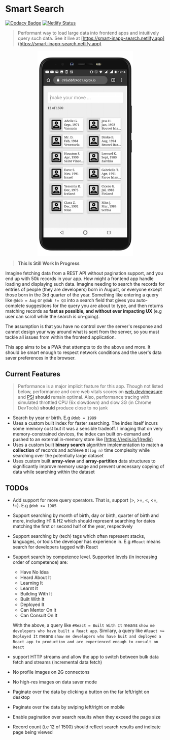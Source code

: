 # Smart Search

[![Codacy Badge](https://app.codacy.com/project/badge/Grade/2cad1fd9fd484bc19577e3ac7c23a30f)](https://www.codacy.com/manual/chalu/smart-search?utm_source=github.com&amp;utm_medium=referral&amp;utm_content=chalu/smart-search&amp;utm_campaign=Badge_Grade) [![Netlify Status](https://api.netlify.com/api/v1/badges/2ca18326-0aa0-4ddf-a192-8e7093bc97b0/deploy-status)](https://app.netlify.com/sites/smart-inapp-search/deploys)

> Performant way to load large data into frontend apps and intuitively query such data. See it live at [https://smart-inapp-search.netlify.app](https://smart-inapp-search.netlify.app)

<img src="./src/images/mobile-preview.png" width="300px" style="display: block; margin: 0 auto;">

> **This Is Still Work In Progress**

Imagine fetching data from a REST API without pagination support, and you end up with 50k records in your app. How might a frontend app handle loading and displaying such data. Imagine needing to search the records for entries of people (they are developers) born in August, or everyone except those born in the 3rd quarter of the year. Something like entering a query like `@dob = Aug` or `@dob != Q3` into a search field that gives you auto-complete suggestions for the query you are about to type, and then returns matching records as **fast as possible, and without ever impacting UX** (e.g user can scroll while the search is on-going).

The assumption is that you have no control over the server's response and cannot design your way around what is sent from the server, so you must tackle all issues from within the frontend application.

This app aims to be a PWA that attempts to do the above and more. It should be smart enough to respect network conditions and the user's data saver preferences in the browser.

## Current Features

> Performance is a major implicit feature for this app. Though not listed below, performance and core web vitals scores on [web.dev/measure](web.dev/measure) and [PSI](https://developers.google.com/speed/pagespeed/insights/) **should** remain optimal. Also, performance tracing with simulated throttled CPU (6x slowdown) and slow 3G (in Chrome DevTools) **should** produce close to no jank

*   Search by year or birth. E.g `@dob = 1989`
*   Uses a custom built index for faster searching. The index itself incurs some memory cost but it was a sensible tradeoff. I imaging that on very memory-constrained devices, the index can built on-demand and pushed to an external in-memory store like [https://redis.io/](redis)
*   Uses a custom built **binary search** algorithm implementation to match **a collection** of records and achieve `O(log n)` time complexity while searching over the potentially large dataset
*   Uses custom built **array-view** and **array-partition** data structures to significantly improve memory usage and prevent unecessary copying of data while searching within the dataset

## TODOs

*   Add support for more query operators. That is, support (>, >=, <, <=, !=). E.g `@dob >= 1985`

*   Support searching by month of birth, day or birth, quarter of birth and more, including H1 & H2 which should represent searching for dates matching the first or second half of the year, respectively

*   Support searching by (tech) tags which often represent stacks, languages, or tools the developer has experience in. E.g `#React` means search for developers tagged with React

*   Support search by competence level. Supported levels (in increasing order of competence) are:
    *   Have No Idea
    *   Heard About It
    *   Learning It
    *   Learnt It
    *   Building With It
    *   Built With It
    *   Deployed It
    *   Can Mentor On It
    *   Can Consult On It

    With the above, a query like `#React = Built With It` means `show me developers who have built a React app`. Similary, a query like `#React >= Deployed It` means `show me developers who have buit and deployed a React app to production and are experienced enough to consult on React`

*   support HTTP streams and allow the app to switch between bulk data fetch and streams (incremental data fetch)

*   No profile images on 2G connectons

*   No high-res images on data saver mode

*   Paginate over the data by clicking a button on the far left/right on desktop

*   Paginate over the data by swiping left/right on mobile

*   Enable pagination over search results when they exceed the page size

*   Record count (i.e 12 of 1500) should reflect search results and indicate page being viewed
